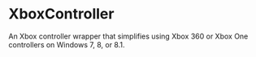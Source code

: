 # XboxController
An Xbox controller wrapper that simplifies using Xbox 360 or Xbox One controllers on Windows 7, 8, or 8.1.

